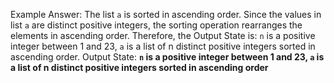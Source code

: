 Example Answer:
The list `a` is sorted in ascending order. Since the values in list `a` are distinct positive integers, the sorting operation rearranges the elements in ascending order. Therefore, the Output State is: `n` is a positive integer between 1 and 23, `a` is a list of n distinct positive integers sorted in ascending order.
Output State: **`n` is a positive integer between 1 and 23, `a` is a list of n distinct positive integers sorted in ascending order**